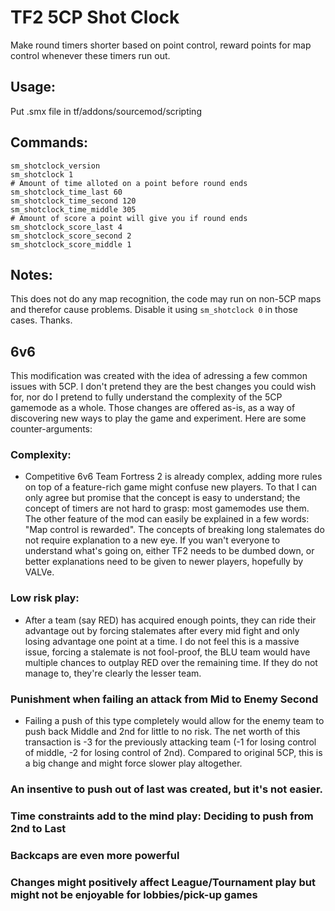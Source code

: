 # TF2 5CP Shot Clock

Make round timers shorter based on point control, reward points for map control whenever these timers run out.

## Usage:

Put .smx file in tf/addons/sourcemod/scripting

## Commands:
```
sm_shotclock_version
sm_shotclock 1
# Amount of time alloted on a point before round ends
sm_shotclock_time_last 60
sm_shotclock_time_second 120
sm_shotclock_time_middle 305
# Amount of score a point will give you if round ends
sm_shotclock_score_last 4
sm_shotclock_score_second 2
sm_shotclock_score_middle 1
```

## Notes:
This does not do any map recognition, the code may run on non-5CP maps and therefor cause problems.
Disable it using `sm_shotclock 0` in those cases.
Thanks.

## 6v6

This modification was created with the idea of adressing a few common issues with 5CP.
I don't pretend they are the best changes you could wish for, nor do I pretend to fully understand the complexity of the 5CP gamemode as a whole.
Those changes are offered as-is, as a way of discovering new ways to play the game and experiment.
Here are some counter-arguments:

### Complexity:

- Competitive 6v6 Team Fortress 2 is already complex, adding more rules on top of a feature-rich game might confuse new players.
To that I can only agree but promise that the concept is easy to understand; the concept of timers are not hard to grasp: most gamemodes use them. The other feature of the mod can easily be explained in a few words: "Map control is rewarded". The concepts of breaking long stalemates do not require explanation to a new eye. If you wan't everyone to understand what's going on, either TF2 needs to be dumbed down, or better explanations need to be given to newer players, hopefully by VALVe.

### Low risk play:

- After a team (say RED) has acquired enough points, they can ride their advantage out by forcing stalemates after every mid fight and only losing advantage one point at a time.
I do not feel this is a massive issue, forcing a stalemate is not fool-proof, the BLU team would have multiple chances to outplay RED over the remaining time. If they do not manage to, they're clearly the lesser team.

### Punishment when failing an attack from Mid to Enemy Second

- Failing a push of this type completely would allow for the enemy team to push back Middle and 2nd for little to no risk. The net worth of this transaction is -3 for the previously attacking team (-1 for losing control of middle, -2 for losing control of 2nd). Compared to original 5CP, this is a big change and might force slower play altogether.


### An insentive to push out of last was created, but it's not easier.

### Time constraints add to the mind play: Deciding to push from 2nd to Last

### Backcaps are even more powerful

### Changes might positively affect League/Tournament play but might not be enjoyable for lobbies/pick-up games
